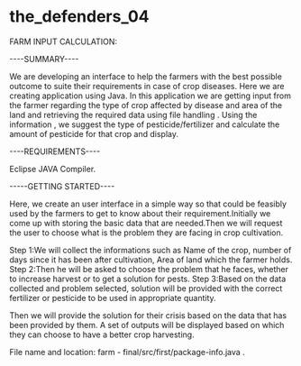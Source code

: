 # the_defenders_04
 
FARM INPUT CALCULATION:

----SUMMARY----

We are developing an interface to help the farmers with the best possible outcome to suite their requirements in case of crop diseases. Here we are creating application using Java.
In this application we are getting input from the farmer regarding the type of crop affected by disease and area of the land and retrieving the required data using file handling .
Using the information , we suggest the type of pesticide/fertilizer and calculate the amount of pesticide for that crop and display.

----REQUIREMENTS----

Eclipse JAVA Compiler.

-----GETTING STARTED----

Here, we create an user interface in a simple way so that could be feasibly used by the farmers to get to know about their requirement.Initially we come up with storing the basic
data that are needed.Then we will request the user to choose what is the problem they are facing in crop cultivation.

Step 1:We will collect the informations such as Name of the crop, number of days since it has been after cultivation, Area of land which the farmer holds.
Step 2:Then he will be asked to choose the problem that he faces, whether to increase harvest or to get a solution for pests.
Step 3:Based on the data collected and problem selected, solution will be provided with the correct fertilizer or pesticide to be used in appropriate quantity.
 
Then we will provide the solution for their crisis based on the data that has been provided by them. A set of outputs will be displayed based on which they can choose to have a better
crop harvesting.

File name and location:
       farm   -   final/src/first/package-info.java  . 
    

